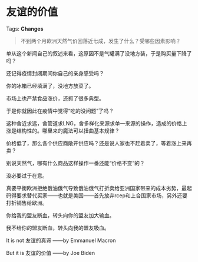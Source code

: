 # 友谊的价值

Tags: **Changes**

> 不到两个月欧洲天然气价回落近七成，发生了什么？受哪些因素影响？



单从这个新闻自己的叙述来看，这原因不是气罐满了没地方装，于是购买量下降了吗？

还记得疫情封闭期间你自己的亲身感受吗？

你的冰箱已经填满了，没地方放菜了。

市场上也严禁食品涨价，还抓了很多典型。

于是你就因此在疫情中觉得“吃的没问题”了吗？

  


这种舍近求远，舍管道求LNG，舍多样化来源求单一来源的操作，造成的价格上涨是结构性的。哪里来的魔法可以扭曲基本规律？

价格低了，那么各个供应商敞开供应吗？还是说人家也不赶着卖了，等着涨上来再卖？

  


别说天然气，哪有什么商品这样操作一番还能“价格不变”的？

没必要过于在意。

真要平衡欧洲拒绝俄油俄气导致俄油俄气打折卖给亚洲国家带来的成本劣势，最起码得要求替代买家——也就是美国——首先放弃rcep和上合国家市场，另外还要打折销售给欧洲。

你给我的盟友断血，转头向你的盟友加大输血。

我不给你的盟友断血，转头向我的盟友吸血。

  


It is not 友谊的真谛 ——by Emmanuel Macron

But it is 友谊的价值 ——by Joe Biden



